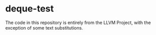 # deque-test

The code in this repository is entirely from the LLVM Project, with the exception of some text substitutions.
